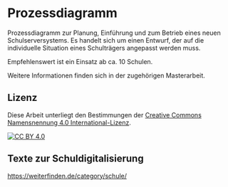 # Prozessdiagramm

Prozessdiagramm zur Planung, Einführung und zum Betrieb eines neuen Schulserversystems. Es handelt sich um einen Entwurf, der auf die individuelle Situation eines Schulträgers angepasst werden muss.

Empfehlenswert ist ein Einsatz ab ca. 10 Schulen. 

Weitere Informationen finden sich in der zugehörigen Masterarbeit.

## Lizenz

Diese Arbeit unterliegt den Bestimmungen der 
[Creative Commons Namensnennung 4.0 International-Lizenz][cc-by].

[![CC BY 4.0][cc-by-image]][cc-by]

[cc-by]: https://creativecommons.org/licenses/by/4.0/deed.de
[cc-by-image]: https://licensebuttons.net/l/by/4.0/88x31.png
[cc-by-shield]: https://img.shields.io/badge/License-CC%20BY%204.0-lightgrey.svg

## Texte zur Schuldigitalisierung

https://weiterfinden.de/category/schule/
